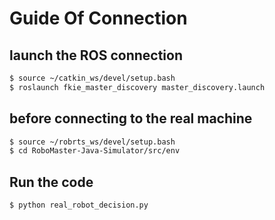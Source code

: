 # Guide Of Connection

## launch the ROS connection

```bash
$ source ~/catkin_ws/devel/setup.bash
$ roslaunch fkie_master_discovery master_discovery.launch
```

## before connecting to the real machine

```bash
$ source ~/robrts_ws/devel/setup.bash
$ cd RoboMaster-Java-Simulator/src/env
```

## Run the code 
```
$ python real_robot_decision.py
```